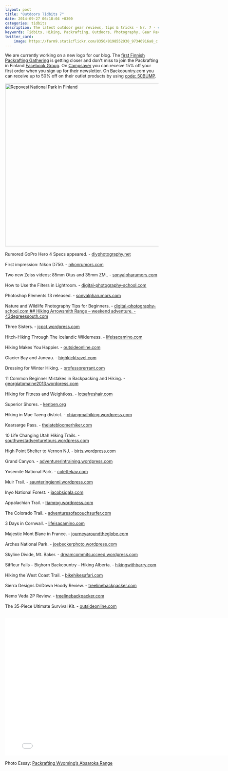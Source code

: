 ```yaml
---
layout: post
title: "Outdoors Tidbits 7"
date: 2014-09-27 06:18:04 +0300
categories: tidbits
description: The latest outdoor gear reviews, tips & tricks - Nr. 7 - #outdoorstidbits
keywords: Tidbits, Hiking, Packrafting, Outdoors, Photography, Gear Reviews
twitter_card:
    image: https://farm9.staticflickr.com/8350/8198552930_97346916a8_c.jpg
---
```

We are currently working on a new logo for our blog. The <a href="http://korpijaakko.com/2014/08/27/the-first-finnish-packrafting-gathering/" target="_blank">first Finnish Packrafting Gathering</a> is getting closer and don't miss to join the Packrafting in Finland <a href="https://www.facebook.com/groups/851417628210793" target="_blank">Facebook Group</a>. On <a href="http://www.avantlink.com/click.php?tt=ml&amp;ti=313709&amp;pw=150351" target="_blank">Campsaver</a> you can receive 15% off your first order when you sign up for their newsletter. On Backcountry.com you can receive up to 50% off on their outlet products by using <a href="http://www.avantlink.com/click.php?tt=ml&amp;ti=373783&amp;pw=150351"> code: 50BUMP</a>.<br><br><a href="https://www.flickr.com/photos/90204224@N07/8198552930" title="Repovesi National Park" target="_blank"><img src="https://farm9.staticflickr.com/8350/8198552930_97346916a8_c.jpg" width="800" height="534" alt="Repovesi National Park in Finland"></a><!--more-->
<br><br>
Rumored GoPro Hero 4 Specs appeared. - <a href="http://www.diyphotography.net/gopro-hero-4-models-likely-get-4k-video-capability-30fps-touch-screen-lcd" target="_blank">diyphotography.net</a><br><br>
First impression: Nikon D750. - <a href="http://nikonrumors.com/2014/09/25/nikon-d750-first-impressions.aspx" target="_blank">nikonrumors.com</a><br><br>
Two new Zeiss videos: 85mm Otus and 35mm ZM.. - <a href="http://www.sonyalpharumors.com/two-new-zeiss-videos-about-the-85mm-otus-and-35mm-zm" target="_blank">sonyalpharumors.com </a><br><br>
How to Use the Filters in Lightroom. - <a href="http://digital-photography-school.com/how-to-use-the-filter-in-lightrooms-library-module" target="_blank">digital-photography-school.com</a><br><br>
Photoshop Elements 13 released. - <a href="http://www.sonyalpharumors.com/new-photoshop-element-13-released" target="_blank">sonyalpharumors.com</a><br><br>
Nature and Wildlife Photography Tips for Beginners. - <a href="http://digital-photography-school.com/nature-and-wildlife-photography-tips-for-beginners" target="_blank">digital-photography-school.com
##<i class="fa fa-compass"></i> Hiking 
Arrowsmith Range – weekend adventure. - <a href="http://43degreessouth.com/2014/09/16/arrowsmith-range-weekend-adventure-hakatere-cameron-hut" target="_blank">43degreessouth.com</a><br><br>
Three Sisters. - <a href="http://jcpct.wordpress.com/2014/09/26/day-121-mile-1989" target="_blank">jcpct.wordpress.com
</a><br><br>
Hitch-Hiking Through The Icelandic Wilderness. - <a href="http://lifeisacamino.com/2014/09/25/stuck-7-days-hitch-hiking-through-the-icelandic-wilderness-day-7" target="_blank">lifeisacamino.com</a><br><br>
Hiking Makes You Happier. - <a href="http://www.outsideonline.com/news-from-the-field/Study-Hiking-Makes-You-Happier.html" target="_blank">outsideonline.com</a><br><br>
Glacier Bay and Juneau. - <a href="http://highkicktravel.com/2014/09/25/alaska-part-4-glacier-bay-and-juneau" target="_blank">highkicktravel.com</a><br><br>
Dressing for Winter Hiking. -  <a href="http://treelinebackpacker.com/2014/09/25/dressing-for-winter-hiking-layering-explained" target="_blank">professorerrant.com</a><br><br>
11 Common Beginner Mistakes in Backpacking and Hiking. - <a href="http://georgiatomaine2013.wordpress.com/2014/09/25/11-common-beginner-mistakes-in-backpacking-and-hiking" target="_blank">georgiatomaine2013.wordpress.com</a><br><br>
Hiking for Fitness and Weightloss. - <a href="http://lotsafreshair.com/2014/09/22/hiking-fitness-weightloss" target="_blank">lotsafreshair.com</a><br><br>
Superior Shores. - <a href="http://kenben.org/2014/09/25/superior-shores" target="_blank">kenben.org</a><br><br>
Hiking in Mae Taeng district. - <a href="http://chiangmaihiking.wordpress.com/2014/09/25/140928_a-spectacular-hike-in-mae-taeng-district" target="_blank">chiangmaihiking.wordpress.com</a><br><br>
Kearsarge Pass. - <a href="http://thelatebloomerhiker.com/2014/09/25/kearsarge-pass-a-thru-hiker-highway" target="_blank">thelatebloomerhiker.com</a><br><br>
10 Life Changing Utah Hiking Trails. - <a href="http://southwestadventuretours.wordpress.com/2014/09/24/10-life-changing-utah-hiking-trail" target="_blank">southwestadventuretours.wordpress.com </a><br><br>
High Point Shelter to Vernon NJ. - <a href="https://birts.wordpress.com/2013/06/26/high-point-shelter-to-vernon-nj" target="_blank">birts.wordpress.com</a><br><br>
Grand Canyon. - <a href="http://adventurerintraining.wordpress.com/2014/09/24/grand-vacation-grand-canyon-day-2" target="_blank">adventurerintraining.wordpress.com</a><br><br>
Yosemite National Park. - <a href="http://colettekay.com/2014/09/24/destination-yosemite-national-park" target="_blank">colettekay.com</a><br><br>
Muir Trail. - <a href="http://saunteringjenni.wordpress.com/2014/09/24/day-twelve-in-the-shadow-of-a-hermit" target="_blank">saunteringjenni.wordpress.com</a><br><br>
Inyo National Forest. - <a href="http://jacobsigala.com/2014/09/23/inyo-to-midnight-lake" target="_blank">jacobsigala.com</a><br><br>
Appalachian Trail. - <a href="http://tjamrog.wordpress.com/2014/09/23/day-3-report-where-we-evacuate-a-hiker-in-the-hundred-mile-wilderness" target="_blank">tjamrog.wordpress.com</a><br><br>
The Colorado Trail. - <a href="http://adventuresofacouchsurfer.com/2014/09/22/the-colorado-trail-segment-4" target="_blank">adventuresofacouchsurfer.com</a><br><br>
3 Days in Cornwall. - <a href="http://lifeisacamino.com/2014/09/22/3-days-in-cornwall" target="_blank">lifeisacamino.com</a><br><br>
Majestic Mont Blanc in France. - <a href="http://journeyaroundtheglobe.com/2014/09/22/majestic-mont-blanc-in-france" target="_blank">journeyaroundtheglobe.com</a><br><br>
Arches National Park. - <a href="http://joebeckerphoto.wordpress.com/2014/09/21/arches-national-park" target="_blank">joebeckerphoto.wordpress.com
</a><br><br>
Skyline Divide, Mt. Baker. -  <a href="http://dreamcommitsucceed.wordpress.com/2014/09/21/skyline-divide-mt-baker-wa-september-2014" target="_blank">dreamcommitsucceed.wordpress.com
</a><br><br>
Siffleur Falls – Bighorn Backcountry – Hiking Alberta. - <a href="http://hikingwithbarry.com/2014/09/21/siffleur-falls-bighorn-backcountry-hiking-alberta" target="_blank">hikingwithbarry.com</a><br><br>
Hiking the West Coast Trail. - <a href="http://bikehikesafari.com/2014/09/20/hiking-the-west-coast-trail" target="_blank">bikehikesafari.com
</a><br><br>
Sierra Designs DriDown Hoody Review. - <a href="http://treelinebackpacker.com/2014/09/25/sierra-designs-dridown-hoody-review" target="_blank">treelinebackpacker.com</a><br><br>
Nemo Veda 2P Review. - <a href="http://treelinebackpacker.com/2014/09/24/nemo-veda-2p-review" target="_blank">treelinebackpacker.com</a><br><br>
The 35-Piece Ultimate Survival Kit. - <a href="http://www.outsideonline.com/outdoor-adventure/outdoor-skills/survival/The-Ultimate-Apocalypse-Ready-Kit.html" target="_blank">outsideonline.com
</a><br><br>
<iframe src="//player.vimeo.com/video/106441988" width="800" height="450" frameborder="0" webkitallowfullscreen mozallowfullscreen allowfullscreen></iframe></a><br><br>
Photo Essay: <a href="http://www.canoekayak.com/photos/wildest-corner" target="_blank">Packrafting Wyoming’s Absaroka Range 
